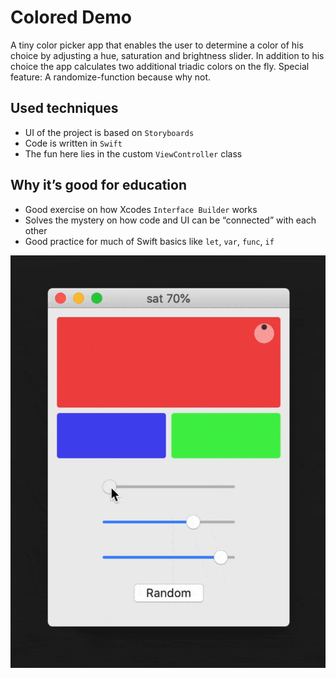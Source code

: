 # Colored Demo

A tiny color picker app that enables the user to determine a color of his choice by adjusting a hue, saturation and brightness slider. In addition to his choice the app calculates two additional triadic colors on the fly. Special feature: A randomize-function because why not.

## Used techniques
* UI of the project is based on `Storyboards`
* Code is written in `Swift`
* The fun here lies in the custom `ViewController` class

## Why it’s good for education
* Good exercise on how Xcodes `Interface Builder` works
* Solves the mystery on how code and UI can be “connected” with each other
* Good practice for much of Swift basics like `let`, `var`, `func`, `if`

![](colored-demo-preview.gif)
